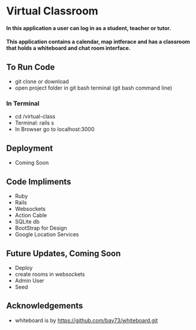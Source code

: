 # Virtual Classroom
#### In this application a user can log in as a student, teacher or tutor. 
#### This application contains a calendar, map intferace and has a classroom that holds a whiteboard and chat room interface.
## To Run Code
   * git clone or download
   * open project folder in git bash terminal (git bash command line)
### In Terminal
   * cd /virtual-class
   * Terminal: rails s
   * In Browser go to localhost:3000
## Deployment
   * Coming Soon
## Code Impliments
  * Ruby
  * Rails
  * Websockets
  * Action Cable
  * SQLite db
  * BootStrap for Design
  * Google Location Services
## Future Updates, Coming Soon
  * Deploy
  * create rooms in websockets 
  * Admin User
  * Seed
## Acknowledgements
  * whiteboard is by https://github.com/bay73/whiteboard.git 
